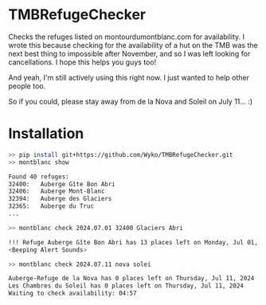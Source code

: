 # TMBRefugeChecker

Checks the refuges listed on montourdumontblanc.com for availability. I wrote this because checking for the availability of a hut on the TMB was the next best thing to impossible after November, and so I was left looking for cancellations. I hope this helps you guys too!

And yeah, I'm still actively using this right now. I just wanted to help other people too.

So if you could, please stay away from de la Nova and Soleil on July 11... :)

# Installation

```bash
>> pip install git+https://github.com/Wyko/TMBRefugeChecker.git
>> montblanc show

Found 40 refuges:
32400:   Auberge Gîte Bon Abri
32406:   Auberge Mont-Blanc
32394:   Auberge des Glaciers
32365:   Auberge du Truc
...

>> montblanc check 2024.07.01 32400 Glaciers Abri

!!! Refuge Auberge Gîte Bon Abri has 13 places left on Monday, Jul 01, 2024 !!!
<Beeping Alert Sounds>

>> montblanc check 2024.07.11 nova solei

Auberge-Refuge de la Nova has 0 places left on Thursday, Jul 11, 2024
Les Chambres du Soleil has 0 places left on Thursday, Jul 11, 2024
Waiting to check availability: 04:57
```
